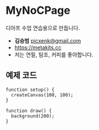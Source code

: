 # MyNoCPage
디아프 수업 연습용으로 만듭니다.

- **김승범** picxenk@gmail.com
- https://metakits.cc
- 저는 연필, 탐조, 커피를 좋아합니다.

## 예제 코드 
```
function setup() {
  createCanvas(100, 100);
}

function draw() {
  background(200);
}
```
